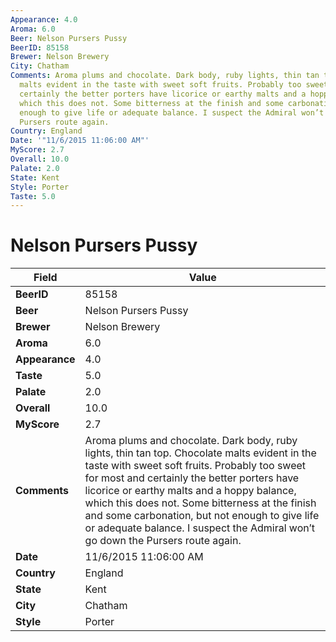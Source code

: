 ```yaml
---
Appearance: 4.0
Aroma: 6.0
Beer: Nelson Pursers Pussy
BeerID: 85158
Brewer: Nelson Brewery
City: Chatham
Comments: Aroma plums and chocolate. Dark body, ruby lights, thin tan top. Chocolate
  malts evident in the taste with sweet soft fruits. Probably too sweet for most and
  certainly the better porters have licorice or earthy malts and a hoppy balance,
  which this does not. Some bitterness at the finish and some carbonation, but not
  enough to give life or adequate balance. I suspect the Admiral won’t go down the
  Pursers route again.
Country: England
Date: '"11/6/2015 11:06:00 AM"'
MyScore: 2.7
Overall: 10.0
Palate: 2.0
State: Kent
Style: Porter
Taste: 5.0
---
```


# Nelson Pursers Pussy

| Field         | Value |
|---------------|-------|
| **BeerID** | 85158 |
| **Beer** | Nelson Pursers Pussy |
| **Brewer** | Nelson Brewery |
| **Aroma** | 6.0 |
| **Appearance** | 4.0 |
| **Taste** | 5.0 |
| **Palate** | 2.0 |
| **Overall** | 10.0 |
| **MyScore** | 2.7 |
| **Comments** | Aroma plums and chocolate. Dark body, ruby lights, thin tan top. Chocolate malts evident in the taste with sweet soft fruits. Probably too sweet for most and certainly the better porters have licorice or earthy malts and a hoppy balance, which this does not. Some bitterness at the finish and some carbonation, but not enough to give life or adequate balance. I suspect the Admiral won’t go down the Pursers route again. |
| **Date** | 11/6/2015 11:06:00 AM |
| **Country** | England |
| **State** | Kent |
| **City** | Chatham |
| **Style** | Porter |
